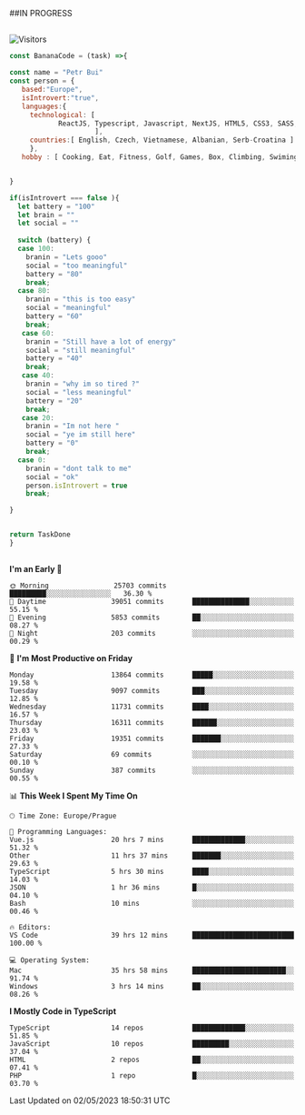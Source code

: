 ##IN PROGRESS
##
![Visitors](https://komarev.com/ghpvc/?username=petrbui&style=for-the-badge&label=Visitors+👀)
```Javascript
const BananaCode = (task) =>{

const name = "Petr Bui"
const person = {
   based:"Europe",
   isIntrovert:"true",
   languages:{
     technological: [ 
            ReactJS, Typescript, Javascript, NextJS, HTML5, CSS3, SASS, Redux, Node, Storybook, Styled-Component
                     ],
     countries:[ English, Czech, Vietnamese, Albanian, Serb-Croatina ]
     },
   hobby : [ Cooking, Eat, Fitness, Golf, Games, Box, Climbing, Swiming],


}

if(isIntrovert === false ){
  let battery = "100"
  let brain = ""
  let social = ""
  
  switch (battery) {
  case 100:
    branin = "Lets gooo"
    social = "too meaningful"
    battery = "80"
    break;
  case 80:
    branin = "this is too easy"
    social = "meaningful"
    battery = "60"
    break;
   case 60:
    branin = "Still have a lot of energy"
    social = "still meaningful"
    battery = "40"
    break;
   case 40:
    branin = "why im so tired ?"
    social = "less meaningful"
    battery = "20"
    break;
   case 20:
    branin = "Im not here "
    social = "ye im still here"
    battery = "0"
    break;
  case 0:
    branin = "dont talk to me"
    social = "ok"
    person.isIntrovert = true
    break;

}


return TaskDone
}
```



##
<!--
[![My GitHub stats](https://github-readme-stats.vercel.app/api?username=petrbui&theme=github_dark)](https://github.com/anuraghazra/github-readme-stats)

[![My wakatime stats](https://github-readme-stats.vercel.app/api/wakatime?username=petrbui&theme=github_dark)](https://github.com/anuraghazra/github-readme-stats)
-->
<!--START_SECTION:waka-->
**I'm an Early 🐤** 

```text
🌞 Morning                25703 commits       █████████░░░░░░░░░░░░░░░░   36.30 % 
🌆 Daytime                39051 commits       ██████████████░░░░░░░░░░░   55.15 % 
🌃 Evening                5853 commits        ██░░░░░░░░░░░░░░░░░░░░░░░   08.27 % 
🌙 Night                  203 commits         ░░░░░░░░░░░░░░░░░░░░░░░░░   00.29 % 
```
📅 **I'm Most Productive on Friday** 

```text
Monday                   13864 commits       █████░░░░░░░░░░░░░░░░░░░░   19.58 % 
Tuesday                  9097 commits        ███░░░░░░░░░░░░░░░░░░░░░░   12.85 % 
Wednesday                11731 commits       ████░░░░░░░░░░░░░░░░░░░░░   16.57 % 
Thursday                 16311 commits       ██████░░░░░░░░░░░░░░░░░░░   23.03 % 
Friday                   19351 commits       ███████░░░░░░░░░░░░░░░░░░   27.33 % 
Saturday                 69 commits          ░░░░░░░░░░░░░░░░░░░░░░░░░   00.10 % 
Sunday                   387 commits         ░░░░░░░░░░░░░░░░░░░░░░░░░   00.55 % 
```


📊 **This Week I Spent My Time On** 

```text
🕑︎ Time Zone: Europe/Prague

💬 Programming Languages: 
Vue.js                   20 hrs 7 mins       █████████████░░░░░░░░░░░░   51.32 % 
Other                    11 hrs 37 mins      ███████░░░░░░░░░░░░░░░░░░   29.63 % 
TypeScript               5 hrs 30 mins       ████░░░░░░░░░░░░░░░░░░░░░   14.03 % 
JSON                     1 hr 36 mins        █░░░░░░░░░░░░░░░░░░░░░░░░   04.10 % 
Bash                     10 mins             ░░░░░░░░░░░░░░░░░░░░░░░░░   00.46 % 

🔥 Editors: 
VS Code                  39 hrs 12 mins      █████████████████████████   100.00 % 

💻 Operating System: 
Mac                      35 hrs 58 mins      ███████████████████████░░   91.74 % 
Windows                  3 hrs 14 mins       ██░░░░░░░░░░░░░░░░░░░░░░░   08.26 % 
```

**I Mostly Code in TypeScript** 

```text
TypeScript               14 repos            █████████████░░░░░░░░░░░░   51.85 % 
JavaScript               10 repos            █████████░░░░░░░░░░░░░░░░   37.04 % 
HTML                     2 repos             ██░░░░░░░░░░░░░░░░░░░░░░░   07.41 % 
PHP                      1 repo              █░░░░░░░░░░░░░░░░░░░░░░░░   03.70 % 
```




 Last Updated on 02/05/2023 18:50:31 UTC
<!--END_SECTION:waka-->
